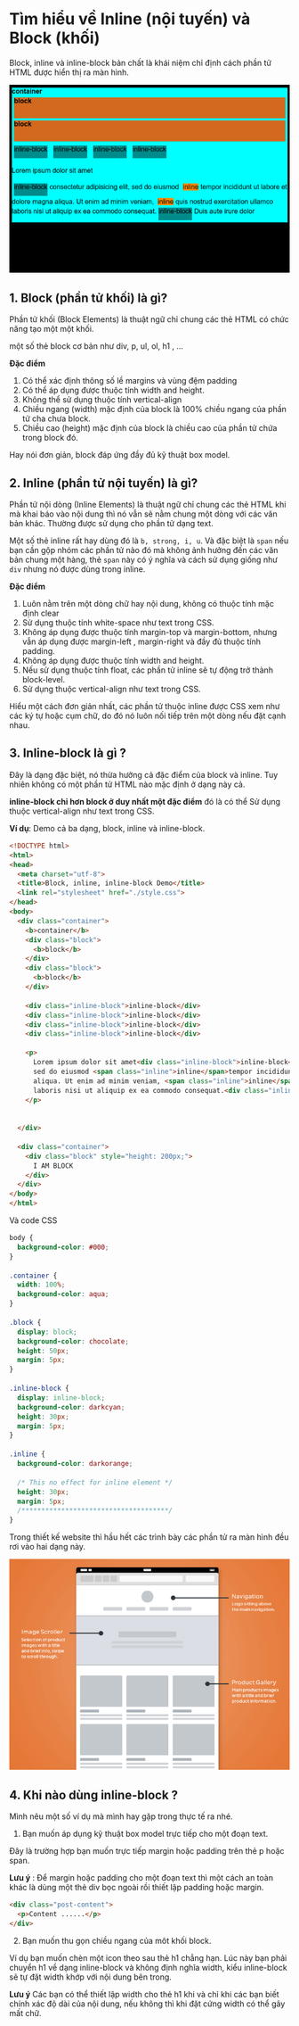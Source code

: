 # Tìm hiểu về  Inline (nội tuyến) và Block (khối)


Block, inline và inline-block bản chất là khái niệm chỉ định cách phần tử HTML được hiển thị ra màn hình.

![Demo cách hiển thị block, inline,inline-block](./images/block-inline-inline-block.png)


## 1. Block (phần tử khối) là gì?

Phần tử khối (Block Elements) là thuật ngữ chỉ chung các thẻ HTML có chức năng tạo một một khối.

một số thẻ block cơ bản như div, p, ul, ol, h1 , ...

**Đặc điểm**

1) Có thể xác định thông số lề  margins và vùng đệm padding
2) Có thể áp dụng được thuộc tính width and height.
3) Không thể sử dụng thuộc tính vertical-align
4) Chiều ngang (width) mặc định của block là 100% chiều ngang của phần tử cha chưa block.
5) Chiều cao (height) mặc định của block là chiều cao của phần tử chứa trong block đó.

Hay nói đơn giản, block đáp ứng đầy đủ kỹ thuật box model.

## 2. Inline (phần tử nội tuyến) là gì?

Phần tử nội dòng (Inline Elements) là thuật ngữ chỉ chung các thẻ HTML khi mà khai báo vào nội dung thì nó vẫn sẽ nằm chung một dòng với các văn bản khác. Thường được sử dụng cho phần tử dạng text.

Một số thẻ inline rất hay dùng đó là `b, strong, i, u`. Và đặc biệt là `span` nếu bạn cần gộp nhóm các phần tử nào đó mà không ảnh hưởng đến các văn bản chung một hàng, thẻ `span` này có ý nghĩa và cách sử dụng giống như `div` nhưng nó được dùng trong inline.

**Đặc điểm**

1) Luôn nằm trên một dòng chữ hay nội dung, không có thuộc tính mặc định clear
2) Sử dụng thuộc tính white-space như text trong CSS.
3) Không áp dụng được thuộc tính margin-top và margin-bottom, nhưng vẫn áp dụng được margin-left , margin-right và đầy đủ thuộc tính padding.
4) Không áp dụng được thuộc tính width and height.
5) Nếu sử dụng thuộc tính float, các phần tử inline sẽ tự động trở thành block-level.
6) Sử dụng thuộc vertical-align như text trong CSS.


Hiểu một cách đơn giản nhất, các phần tử thuộc inline được CSS xem như các ký tự hoặc cụm chữ, do đó nó luôn nối tiếp trên một dòng nếu đặt cạnh nhau.


## 3. Inline-block là gì ?

Đây là dạng đặc biệt, nó thừa hưởng cả đặc điểm của block và inline. Tuy nhiên không có một phần tử HTML nào mặc định ở dạng này cả.

**inline-block chỉ hơn block ở duy nhất một đặc điểm** đó là có thể  Sử dụng thuộc vertical-align như text trong CSS.


**Ví dụ**: Demo cả ba dạng, block, inline và inline-block.

```html
<!DOCTYPE html>
<html>
<head>
  <meta charset="utf-8">
  <title>Block, inline, inline-block Demo</title>
  <link rel="stylesheet" href="./style.css">
</head>
<body>
  <div class="container">
    <b>container</b>
    <div class="block">
      <b>block</b>
    </div>
    <div class="block">
      <b>block</b>
    </div>

    <div class="inline-block">inline-block</div>
    <div class="inline-block">inline-block</div>
    <div class="inline-block">inline-block</div>
    <div class="inline-block">inline-block</div>

    <p>
      Lorem ipsum dolor sit amet<div class="inline-block">inline-block</div>consectetur adipisicing elit,
      sed do eiusmod <span class="inline">inline</span>tempor incididunt ut labore et dolore magna
      aliqua. Ut enim ad minim veniam, <span class="inline">inline</span>quis nostrud exercitation ullamco
      laboris nisi ut aliquip ex ea commodo consequat.<div class="inline-block">inline-block</div>Duis aute irure dolor
    </p>


  </div>

  <div class="container">
    <div class="block" style="height: 200px;">
      I AM BLOCK
    </div>
  </div>
</body>
</html>
```

Và code CSS

```css
body {
  background-color: #000;
}

.container {
  width: 100%;
  background-color: aqua;
}

.block {
  display: block;
  background-color: chocolate;
  height: 50px;
  margin: 5px;
}

.inline-block {
  display: inline-block;
  background-color: darkcyan;
  height: 30px;
  margin: 5px;
}

.inline {
  background-color: darkorange;

  /* This no effect for inline element */
  height: 30px;
  margin: 5px;
  /*************************************/
}
```

Trong thiết kế website thì hầu hết các trình bày các phần tử ra màn hình đều rơi vào hai dạng này.

![Demo wireframe](./images/wireframes.gif)


## 4. Khi nào dùng inline-block ?

Mình nêu một số ví dụ mà mình hay gặp trong thực tế ra nhé.

1) Bạn muốn áp dụng kỹ thuật box model trực tiếp cho một đoạn text.

Đây là trường hợp bạn muốn trực tiếp margin hoặc padding trên thẻ p hoặc span.

**Lưu ý** : Để margin hoặc padding cho một đoạn text thì một cách an toàn khác là dùng một thẻ div bọc ngoài rồi thiết lập padding hoặc margin.

```html
<div class="post-content">
  <p>Content ......</p>
</div>
```

2) Bạn muốn thu gọn chiều ngang của môt khối block.

Ví dụ bạn muốn chèn một icon theo sau thẻ h1 chẳng hạn. Lúc này bạn phải chuyển h1 về dạng inline-block và không định nghĩa width, kiểu inline-block sẽ tự đặt width khớp với nội dung bên trong.

**Lưu ý** Các bạn có thể thiết lập width cho thẻ h1 khi và chỉ khi các bạn biết chính xác độ dài của nội dung, nếu không thì khi đặt cứng width có thể gây mất chữ.
